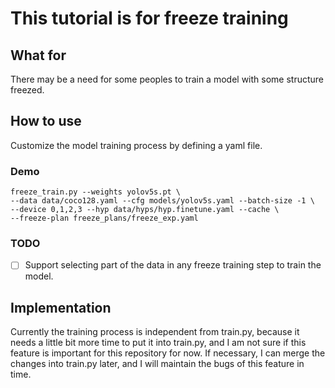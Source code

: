 # This tutorial is for freeze training

## What for

There may be a need for some peoples to train a model with some structure freezed.

## How to use

Customize the model training process by defining a yaml file.

### Demo

```
freeze_train.py --weights yolov5s.pt \
--data data/coco128.yaml --cfg models/yolov5s.yaml --batch-size -1 \
--device 0,1,2,3 --hyp data/hyps/hyp.finetune.yaml --cache \
--freeze-plan freeze_plans/freeze_exp.yaml
```

### TODO

- [ ] Support selecting part of the data in any freeze training step to train the model.

## Implementation

Currently the training process is independent from train.py, because it needs a little bit more time to put it into train.py, and I am not sure if this feature is important for this repository for now. If necessary, I can merge the changes into train.py later, and I will maintain the bugs of this feature in time.
